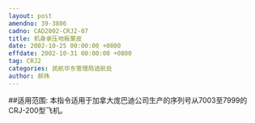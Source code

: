 ```yaml
---
layout: post
amendno: 39-3806
cadno: CAD2002-CRJ2-07
title: 机身承压地板蒙皮
date: 2002-10-25 00:00:00 +0800
effdate: 2002-10-31 00:00:00 +0800
tag: CRJ2
categories: 民航华东管理局适航处
author: 郝炜
---
```


##适用范围:
本指令适用于加拿大庞巴迪公司生产的序列号从7003至7999的CRJ-200型飞机。

